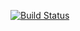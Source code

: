 [![Build Status](https://travis-ci.com/alsami/etdb-servicebase-aspnet-core.svg?branch=master)](https://travis-ci.com/alsami/etdb-servicebase-aspnet-core)